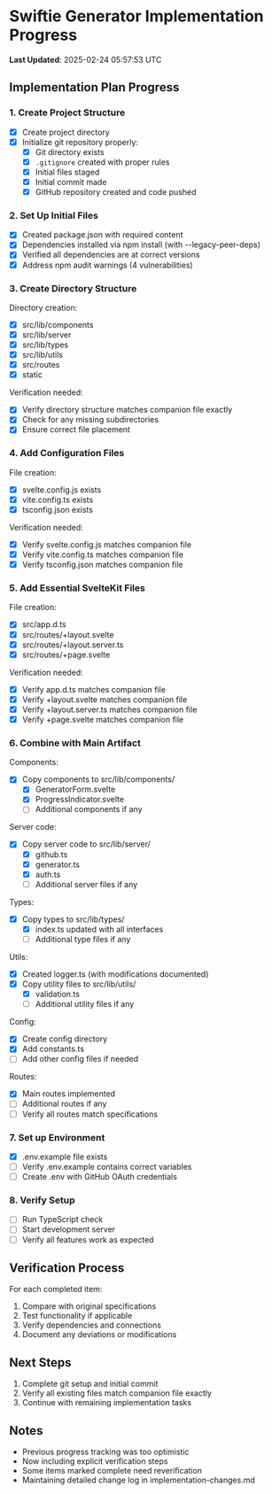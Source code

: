 # Swiftie Generator Implementation Progress
**Last Updated**: 2025-02-24 05:57:53 UTC

## Implementation Plan Progress

### 1. Create Project Structure 
- [x] Create project directory
- [x] Initialize git repository properly:
  - [x] Git directory exists
  - [x] `.gitignore` created with proper rules
  - [x] Initial files staged
  - [x] Initial commit made
  - [x] GitHub repository created and code pushed

### 2. Set Up Initial Files 
- [x] Created package.json with required content
- [x] Dependencies installed via npm install (with --legacy-peer-deps)
- [x] Verified all dependencies are at correct versions
- [x] Address npm audit warnings (4 vulnerabilities)

### 3. Create Directory Structure 
Directory creation:
- [x] src/lib/components
- [x] src/lib/server
- [x] src/lib/types
- [x] src/lib/utils
- [x] src/routes
- [x] static

Verification needed:
- [x] Verify directory structure matches companion file exactly
- [x] Check for any missing subdirectories
- [x] Ensure correct file placement

### 4. Add Configuration Files 
File creation:
- [x] svelte.config.js exists
- [x] vite.config.ts exists
- [x] tsconfig.json exists

Verification needed:
- [x] Verify svelte.config.js matches companion file
- [x] Verify vite.config.ts matches companion file
- [x] Verify tsconfig.json matches companion file

### 5. Add Essential SvelteKit Files 
File creation:
- [x] src/app.d.ts
- [x] src/routes/+layout.svelte
- [x] src/routes/+layout.server.ts
- [x] src/routes/+page.svelte

Verification needed:
- [x] Verify app.d.ts matches companion file
- [x] Verify +layout.svelte matches companion file
- [x] Verify +layout.server.ts matches companion file
- [x] Verify +page.svelte matches companion file

### 6. Combine with Main Artifact 
Components:
- [x] Copy components to src/lib/components/
  - [x] GeneratorForm.svelte
  - [x] ProgressIndicator.svelte
  - [ ] Additional components if any

Server code:
- [x] Copy server code to src/lib/server/
  - [x] github.ts
  - [x] generator.ts
  - [x] auth.ts
  - [ ] Additional server files if any

Types:
- [x] Copy types to src/lib/types/
  - [x] index.ts updated with all interfaces
  - [ ] Additional type files if any

Utils:
- [x] Created logger.ts (with modifications documented)
- [x] Copy utility files to src/lib/utils/
  - [x] validation.ts
  - [ ] Additional utility files if any

Config:
- [x] Create config directory
- [x] Add constants.ts
- [ ] Add other config files if needed

Routes:
- [x] Main routes implemented
- [ ] Additional routes if any
- [ ] Verify all routes match specifications

### 7. Set up Environment 
- [x] .env.example file exists
- [ ] Verify .env.example contains correct variables
- [ ] Create .env with GitHub OAuth credentials

### 8. Verify Setup 
- [ ] Run TypeScript check
- [ ] Start development server
- [ ] Verify all features work as expected

## Verification Process
For each completed item:
1. Compare with original specifications
2. Test functionality if applicable
3. Verify dependencies and connections
4. Document any deviations or modifications

## Next Steps
1. Complete git setup and initial commit
2. Verify all existing files match companion file exactly
3. Continue with remaining implementation tasks

## Notes
- Previous progress tracking was too optimistic
- Now including explicit verification steps
- Some items marked complete need reverification
- Maintaining detailed change log in implementation-changes.md

